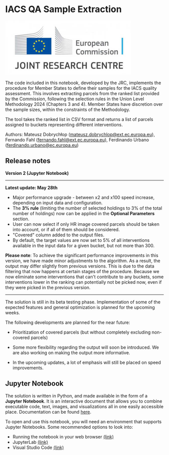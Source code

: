 # IACS QA Sample Extraction
<div>
<img src="images/jrc_ec_logo.jpg" width="400"/>
</div>

The code included in this notebook, developed by the JRC, implements the procedure for Member States to define their samples for the IACS quality assessment. This involves extracting parcels from the ranked list provided by the Commission, following the selection rules in the Union Level Methodology 2024 (Chapters 3 and 4). Member States have discretion over the sample sizes, within the constraints of the Methodology.

The tool takes the ranked list in CSV format and returns a list of parcels assigned to buckets representing different interventions.

Authors: Mateusz Dobrychłop (mateusz.dobrychlop@ext.ec.europa.eu), Fernando Fahl (fernando.fahl@ext.ec.europa.eu), Ferdinando Urbano (ferdinando.urbano@ec.europa.eu)

## Release notes

**Version 2 (Jupyter Notebook)**

---
**Latest update: May 28th**
* Major performance upgrade - between x2 and x100 speed increase, depending on input data and configuration.
* The **3% rule** (limiting the number of selected holdings to 3% of the total number of holdings) now can be applied in the **Optional Parameters** section.
* User can now select if only HR image covered parcels should be taken into account, or if all of them should be considered.
* "Covered" column added to the output files.
* By default, the target values are now set to 5% of all interventions available in the input data for a given bucket, but not more than 300.

**Please note**: To achieve the significant performance improvements in this version, we have made minor adjustments to the algorithm. As a result, the output may differ slightly from previous versions. This is due to the data filtering that now happens at certain stages of the procedure. Because we now eliminate some interventions that can't contribute to any buckets, some interventions lower in the ranking can potentially not be picked now, even if they were picked in the previous version.

---

The solution is still in its beta testing phase. Implementation of some of the expected features and general optimization is planned for the upcoming weeks.

The following developments are planned for the near future:

* Prioritization of covered parcels (but without completely excluding non-covered parcels)

* Some more flexibility regarding the output will soon be introduced. We are also working on making the output more informative.

* In the upcoming updates, a lot of emphasis will still be placed on speed improvements.

## Jupyter Notebook

The solution is written in Python, and made available in the form of a **Jupyter Notebook**. It is an interactive document that allows you to combine executable code, text, images, and visualizations all in one easily accessible place. Documentation can be found [here](https://docs.jupyter.org/en/latest/).

To open and use this notebook, you will need an environment that supports Jupyter Notebooks. Some recommended options to look into:
* Running the notebook in your web browser [(link)](https://docs.jupyter.org/en/latest/running.html)
* JupyterLab [(link)](https://jupyterlab.readthedocs.io/en/latest/)
* Visual Studio Code [(link)](https://code.visualstudio.com/download)
